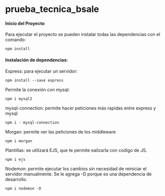 # prueba_tecnica_bsale

#### Inicio del Proyecto

Para ejecutar el proyecto se pueden instalar todas las dependencias con el comando:

```
npm install
```

#### Instalación de dependencias:

Express: para ejecutar un servidor:

```
npm install --save express
```

Permite la conexión con mysql:

```
npm i mysql2
```

mysql-connection: permite hacer peticiones más rapidas entre express y mysql

```
npm i - mysql-connection
```

Morgan: permite ver las peticiones de los middleware
```
npm i morgan
```

Plantillas: se utilizará EJS, que te permite ealizarla con codigo de JS.

```
npm i ejs
```

Nodemon: permite ejecutar los cambios sin necesidad de reiniciar el servidor manualmente. Se le agrega -D porque es una dependencia de desarrollo.

```
npm i nodemon -D
```
